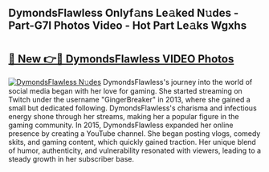 ## DymondsFlawless Onlyf𝚊ns Le𝚊ked N𝚞des - Part-G7I Photos Video - Hot Part Le𝚊ks Wgxhs

# <h2><a href="http://ab83021.deff.icu/?id=DymondsFlawless">🔗 New 👉🔴 DymondsFlawless VIDEO Photos</a></h2>

[![DymondsFlawless N𝚞des](https://i.imgur.com/rIISA9y.gif)](http://ab83021.deff.icu/?id=DymondsFlawless)
DymondsFlawless's journey into the world of social media began with her love for gaming. She started streaming on Twitch under the username "GingerBreaker" in 2013, where she gained a small but dedicated following. DymondsFlawless's charisma and infectious energy shone through her streams, making her a popular figure in the gaming community. In 2015, DymondsFlawless expanded her online presence by creating a YouTube channel. She began posting vlogs, comedy skits, and gaming content, which quickly gained traction. Her unique blend of humor, authenticity, and vulnerability resonated with viewers, leading to a steady growth in her subscriber base.
